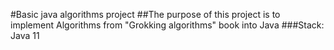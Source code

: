 #Basic java algorithms project
##The purpose of this project is to implement Algorithms from "Grokking algorithms" book into Java 
###Stack:
    Java 11
